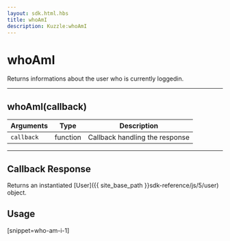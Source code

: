```yaml
---
layout: sdk.html.hbs
title: whoAmI
description: Kuzzle:whoAmI
---
```

  

# whoAmI
Returns informations about the user who is currently loggedin.

---

## whoAmI(callback)

| Arguments | Type | Description |
|---------------|---------|----------------------------------------|
| ``callback`` | function | Callback handling the response |

---

## Callback Response

Returns an instantiated [User]({{ site_base_path }}sdk-reference/js/5/user) object.

## Usage

[snippet=who-am-i-1]
